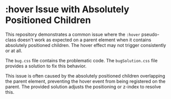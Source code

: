 # :hover Issue with Absolutely Positioned Children

This repository demonstrates a common issue where the `:hover` pseudo-class doesn't work as expected on a parent element when it contains absolutely positioned children.  The hover effect may not trigger consistently or at all.

The `bug.css` file contains the problematic code. The `bugSolution.css` file provides a solution to fix this behavior.

This issue is often caused by the absolutely positioned children overlapping the parent element, preventing the hover event from being registered on the parent. The provided solution adjusts the positioning or z-index to resolve this.